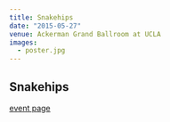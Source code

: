 ```yaml
---
title: Snakehips
date: "2015-05-27"
venue: Ackerman Grand Ballroom at UCLA
images:
  - poster.jpg
---
```


## Snakehips

[event page](https://www.facebook.com/events/873626186042404/?active_tab=highlights)
